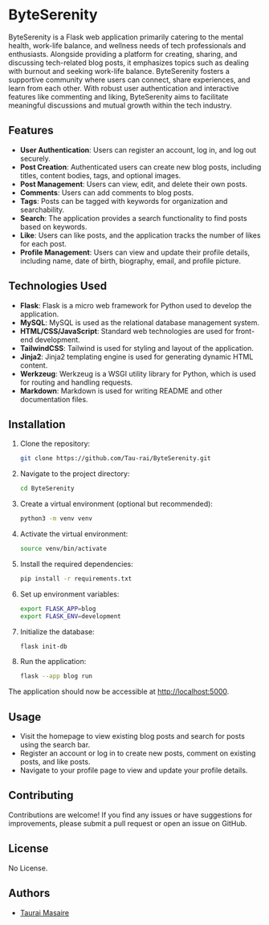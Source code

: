 # ByteSerenity

ByteSerenity is a Flask web application primarily catering to the mental health, work-life balance, and wellness needs of tech professionals and enthusiasts. Alongside providing a platform for creating, sharing, and discussing tech-related blog posts, it emphasizes topics such as dealing with burnout and seeking work-life balance. ByteSerenity fosters a supportive community where users can connect, share experiences, and learn from each other. With robust user authentication and interactive features like commenting and liking, ByteSerenity aims to facilitate meaningful discussions and mutual growth within the tech industry.

## Features

- **User Authentication**: Users can register an account, log in, and log out securely.
- **Post Creation**: Authenticated users can create new blog posts, including titles, content bodies, tags, and optional images.
- **Post Management**: Users can view, edit, and delete their own posts.
- **Comments**: Users can add comments to blog posts.
- **Tags**: Posts can be tagged with keywords for organization and searchability.
- **Search**: The application provides a search functionality to find posts based on keywords.
- **Like**: Users can like posts, and the application tracks the number of likes for each post.
- **Profile Management**: Users can view and update their profile details, including name, date of birth, biography, email, and profile picture.

## Technologies Used

- **Flask**: Flask is a micro web framework for Python used to develop the application.
- **MySQL**: MySQL is used as the relational database management system.
- **HTML/CSS/JavaScript**: Standard web technologies are used for front-end development.
- **TailwindCSS**: Tailwind is used for styling and layout of the application.
- **Jinja2**: Jinja2 templating engine is used for generating dynamic HTML content.
- **Werkzeug**: Werkzeug is a WSGI utility library for Python, which is used for routing and handling requests.
- **Markdown**: Markdown is used for writing README and other documentation files.

## Installation

1. Clone the repository:

    ```bash
    git clone https://github.com/Tau-rai/ByteSerenity.git
    ```

2. Navigate to the project directory:

    ```bash
    cd ByteSerenity
    ```

3. Create a virtual environment (optional but recommended):

    ```bash
    python3 -m venv venv
    ```

4. Activate the virtual environment:

    ```bash
    source venv/bin/activate
    ```

5. Install the required dependencies:

    ```bash
    pip install -r requirements.txt
    ```

6. Set up environment variables:

    ```bash
    export FLASK_APP=blog
    export FLASK_ENV=development
    ```

7. Initialize the database:

    ```bash
    flask init-db
    ```

8. Run the application:

    ```bash
    flask --app blog run
    ```

The application should now be accessible at [http://localhost:5000](http://localhost:5000).

## Usage

- Visit the homepage to view existing blog posts and search for posts using the search bar.
- Register an account or log in to create new posts, comment on existing posts, and like posts.
- Navigate to your profile page to view and update your profile details.

## Contributing

Contributions are welcome! If you find any issues or have suggestions for improvements, please submit a pull request or open an issue on GitHub.

## License

No License.

## Authors

- [Taurai Masaire](https://github.com/Tau-rai)
